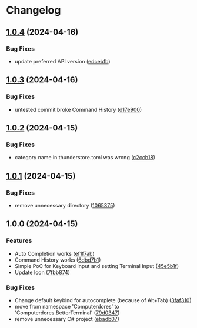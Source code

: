 # Changelog

## [1.0.4](https://github.com/Computerdores/BetterTerminal/compare/v1.0.3...v1.0.4) (2024-04-16)


### Bug Fixes

* update preferred API version ([edcebfb](https://github.com/Computerdores/BetterTerminal/commit/edcebfb9387db6efa5e618d5f793eedf86ed3300))

## [1.0.3](https://github.com/Computerdores/BetterTerminal/compare/v1.0.2...v1.0.3) (2024-04-16)


### Bug Fixes

* untested commit broke Command History ([d17e900](https://github.com/Computerdores/BetterTerminal/commit/d17e900e838bc03c85b2d125c78e0825330d5821))

## [1.0.2](https://github.com/Computerdores/BetterTerminal/compare/v1.0.1...v1.0.2) (2024-04-15)


### Bug Fixes

* category name in thunderstore.toml was wrong ([c2ccb18](https://github.com/Computerdores/BetterTerminal/commit/c2ccb18aaca98d9765ce7e6cd675713b22e61416))

## [1.0.1](https://github.com/Computerdores/BetterTerminal/compare/v1.0.0...v1.0.1) (2024-04-15)


### Bug Fixes

* remove unnecessary directory ([1065375](https://github.com/Computerdores/BetterTerminal/commit/10653754b00dec9defd5555f3c0653ac1a61e8da))

## 1.0.0 (2024-04-15)


### Features

* Auto Completion works ([ef1f7ab](https://github.com/Computerdores/BetterTerminal/commit/ef1f7ab5da06d9ecdfcfc58299dcde1f696ec98f))
* Command History works ([6dbd7b1](https://github.com/Computerdores/BetterTerminal/commit/6dbd7b13818c47934fe9e412f276ddcf19a490e6))
* Simple PoC for Keyboard Input and setting Terminal Input ([45e5b1f](https://github.com/Computerdores/BetterTerminal/commit/45e5b1fc599b000f92b85b29f0800f44451cf89d))
* Update Icon ([7fbb874](https://github.com/Computerdores/BetterTerminal/commit/7fbb874be364071a6f1c4c07861e7675ced1b31f))


### Bug Fixes

* Change default keybind for autocomplete (because of Alt+Tab) ([3faf310](https://github.com/Computerdores/BetterTerminal/commit/3faf310748fab08dc1e7d6d27a6873196f3b5a82))
* move from namespace 'Computerdores' to 'Computerdores.BetterTerminal' ([79d0347](https://github.com/Computerdores/BetterTerminal/commit/79d034727f92f90fc58f9b2562eeeafc09151e94))
* remove unnecessary C# project ([ebadb07](https://github.com/Computerdores/BetterTerminal/commit/ebadb073e9291cc24349925aadb59150dc3cc1db))
